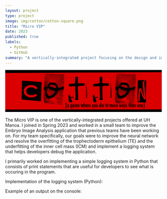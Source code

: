 ```yaml
---
layout: project
type: project
image: img/cotton/cotton-square.png
title: "Micro VIP"
date: 2023
published: true
labels:
  - Python
  - GitHub
summary: "A vertically-integrated project focusing on the design and implementation of microfabricated systems for engineering and healthcare applications, including microfluidic systems, optically controlled microrobots, and cell analysis technologies."
---
```


<img class="img-fluid" src="../img/cotton/cotton-header.png">

The Micro VIP is one of the vertically-integrated projects offered at UH Manoa. I joined in Spring 2023 and worked in a small team to improve the Embryo Image Analysis application that previous teams have been working on. For my team specifically, our goals were to improve the neural network and resolve the overfitting of the trophectoderm epithelium (TE) and the underfitting of the inner cell mass (ICM) and implement a logging system that helps developers debug the application. 

I primarily worked on implementing a simple logging system in Python that consists of print statements that are useful for developers to see what is occuring in the program. 

Implementation of the logging system (Python):

Example of an output on the console:

